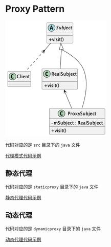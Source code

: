 # Proxy Pattern

![](./src/plantuml/proxy_pattern.png)

代码对应的是 `src` 目录下的 `java` 文件

[代理模式代码示例](https://github.com/zhanzengyu/DesignPatternsPratices/tree/proxy_pattern/src)

## 静态代理
代码对应的是 `staticproxy` 目录下的 `java` 文件

[静态代理代码示例](https://github.com/zhanzengyu/DesignPatternsPratices/tree/proxy_pattern/src/staticproxy)

## 动态代理
代码对应的是 `dynamicproxy` 目录下的 `java` 文件

[动态代理代码示例](https://github.com/zhanzengyu/DesignPatternsPratices/tree/proxy_pattern/src/dynamicproxy)